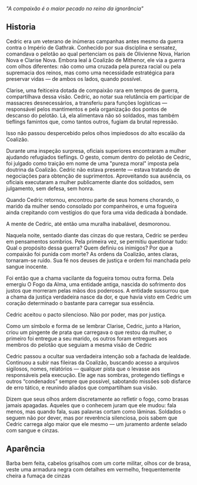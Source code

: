  *"A compaixão é o maior pecado no reino da ignorância"*

## Historia

Cedric era um veterano de inúmeras campanhas antes mesmo da guerra contra o Império de Gathrak. Conhecido por sua disciplina e sensatez, comandava o pelotão ao qual pertenciam os pais de Olivienne Nova, Harion Nova e Clarise Nova. Embora leal à Coalizão de Mithenor, ele via a guerra com olhos diferentes: não como uma cruzada pela pureza racial ou pela supremacia dos reinos, mas como uma necessidade estratégica para preservar vidas — de ambos os lados, quando possível.

Clarise, uma feiticeira dotada de compaixão rara em tempos de guerra, compartilhava dessa visão. Cedric, ao notar sua relutância em participar de massacres desnecessários, a transferiu para funções logísticas — responsável pelos mantimentos e pela organização dos pontos de descanso do pelotão. Lá, ela alimentava não só soldados, mas também tieflings famintos que, como tantos outros, fugiam da brutal repressão.

Isso não passou despercebido pelos olhos impiedosos do alto escalão da Coalizão.

Durante uma inspeção surpresa, oficiais superiores encontraram a mulher ajudando refugiados tieflings. O gesto, comum dentro do pelotão de Cedric, foi julgado como traição em nome de uma "pureza moral" imposta pela doutrina da Coalizão. Cedric não estava presente — estava tratando de negociações para obtenção de suprimentos. Aproveitando sua ausência, os oficiais executaram a mulher publicamente diante dos soldados, sem julgamento, sem defesa, sem honra.

Quando Cedric retornou, encontrou parte de seus homens chorando, o marido da mulher sendo consolado por companheiros, e uma fogueira ainda crepitando com vestígios do que fora uma vida dedicada à bondade.

A mente de Cedric, até então uma muralha inabalável, desmoronou.

Naquela noite, sentado diante das cinzas do que restara, Cedric se perdeu em pensamentos sombrios. Pela primeira vez, se permitiu questionar tudo: Qual o propósito dessa guerra? Quem definiu os inimigos? Por que a compaixão foi punida com morte? As ordens da Coalizão, antes claras, tornaram-se ruído. Sua fé nos deuses de justiça e ordem foi manchada pelo sangue inocente.

Foi então que a chama vacilante da fogueira tomou outra forma. Dela emergiu O Fogo da Alma, uma entidade antiga, nascida do sofrimento dos justos que morreram pelas mãos dos poderosos. A entidade sussurrou que a chama da justiça verdadeira nasce da dor, e que havia visto em Cedric um coração determinado o bastante para carregar sua essência.

Cedric aceitou o pacto silencioso. Não por poder, mas por justiça.

Como um símbolo e forma de se lembrar Clarise, Cedric, junto a Harion, criou um pingente de prata que carregava o que restou da mulher, o primeiro foi entregue a seu marido, os outros foram entregues aos membros do pelotão que seguiam a mesma visão de Cedric 

Cedric passou a ocultar sua verdadeira intenção sob a fachada de lealdade. Continuou a subir nas fileiras da Coalizão, buscando acesso a arquivos sigilosos, nomes, relatórios — qualquer pista que o levasse aos responsáveis pela execução. Ele age nas sombras, protegendo tieflings e outros “condenados” sempre que possível, sabotando missões sob disfarce de erro tático, e reunindo aliados que compartilham sua visão.

Dizem que seus olhos ardem discretamente ao refletir o fogo, como brasas jamais apagadas. Aqueles que o conhecem juram que ele mudou: fala menos, mas quando fala, suas palavras cortam como lâminas. Soldados o seguem não por dever, mas por reverência silenciosa, pois sabem que Cedric carrega algo maior que ele mesmo — um juramento ardente selado com sangue e cinzas.


## Aparência

Barba bem feita, cabelos grisalhos com um corte militar, olhos cor de brasa, veste uma armadura negra com detalhes em vermelho, frequentemente cheira a fumaça de cinzas
